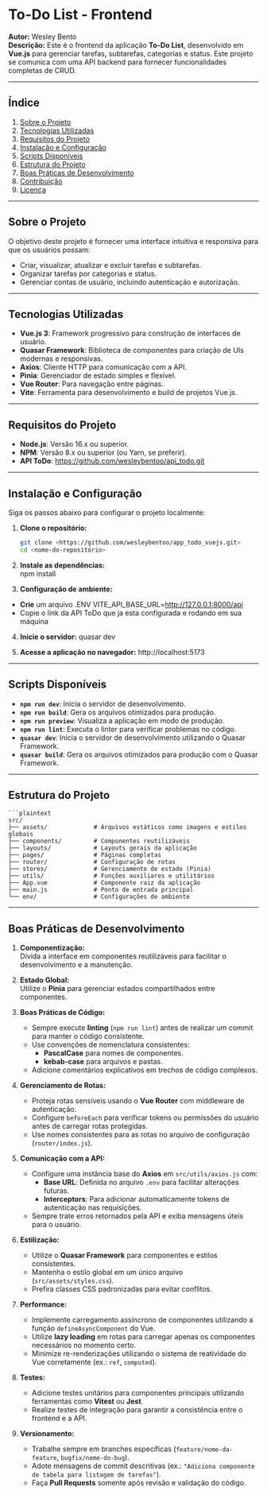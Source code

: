 # **To-Do List - Frontend**

**Autor:** Wesley Bento  
**Descrição:** Este é o frontend da aplicação **To-Do List**, desenvolvido em **Vue.js** para gerenciar tarefas, subtarefas, categorias e status. Este projeto se comunica com uma API backend para fornecer funcionalidades completas de CRUD.

---

## **Índice**
1. [Sobre o Projeto](#sobre-o-projeto)
2. [Tecnologias Utilizadas](#tecnologias-utilizadas)
3. [Requisitos do Projeto](#requisitos-do-projeto)
4. [Instalação e Configuração](#instalação-e-configuração)
5. [Scripts Disponíveis](#scripts-disponíveis)
6. [Estrutura do Projeto](#estrutura-do-projeto)
7. [Boas Práticas de Desenvolvimento](#boas-práticas-de-desenvolvimento)
8. [Contribuição](#contribuição)
9. [Licença](#licença)

---

## **Sobre o Projeto**

O objetivo deste projeto é fornecer uma interface intuitiva e responsiva para que os usuários possam:
- Criar, visualizar, atualizar e excluir tarefas e subtarefas.
- Organizar tarefas por categorias e status.
- Gerenciar contas de usuário, incluindo autenticação e autorização.

---

## **Tecnologias Utilizadas**

- **Vue.js 3**: Framework progressivo para construção de interfaces de usuário.
- **Quasar Framework**: Biblioteca de componentes para criação de UIs modernas e responsivas.
- **Axios**: Cliente HTTP para comunicação com a API.
- **Pinia**: Gerenciador de estado simples e flexível.
- **Vue Router**: Para navegação entre páginas.
- **Vite**: Ferramenta para desenvolvimento e build de projetos Vue.js.

---

## **Requisitos do Projeto**

- **Node.js**: Versão 16.x ou superior.
- **NPM**: Versão 8.x ou superior (ou Yarn, se preferir).
- **API ToDo**: https://github.com/wesleybentoo/api_todo.git

---

## **Instalação e Configuração**

Siga os passos abaixo para configurar o projeto localmente:

1. **Clone o repositório:**  
   ```bash
   git clone <https://github.com/wesleybentoo/app_todo_vuejs.git>
   cd <nome-do-repositório>

2. **Instale as dependências:**  
   npm install


3. **Configuração de ambiente:**
- **Crie** um arquivo .ENV
  VITE_API_BASE_URL=http://127.0.0.1:8000/api
- Copie o link da API ToDo que ja esta configurada e rodando em sua máquina

4. **Inicie o servidor:**
   quasar dev   


5. **Acesse a aplicação no navegador:**
   http://localhost:5173

---

## **Scripts Disponíveis**

- **`npm run dev`**: Inicia o servidor de desenvolvimento.
- **`npm run build`**: Gera os arquivos otimizados para produção.
- **`npm run preview`**: Visualiza a aplicação em modo de produção.
- **`npm run lint`**: Executa o linter para verificar problemas no código.
- **`quasar dev`**: Inicia o servidor de desenvolvimento utilizando o Quasar Framework.
- **`quasar build`**: Gera os arquivos otimizados para produção com o Quasar Framework.

---

## **Estrutura do Projeto**

    ```plaintext
    src/
    ├── assets/             # Arquivos estáticos como imagens e estilos globais
    ├── components/         # Componentes reutilizáveis
    ├── layouts/            # Layouts gerais da aplicação
    ├── pages/              # Páginas completas
    ├── router/             # Configuração de rotas
    ├── stores/             # Gerenciamento de estado (Pinia)
    ├── utils/              # Funções auxiliares e utilitários
    ├── App.vue             # Componente raiz da aplicação
    ├── main.js             # Ponto de entrada principal
    └── env/                # Configurações de ambiente

---
## **Boas Práticas de Desenvolvimento**

1. **Componentização:**  
   Divida a interface em componentes reutilizáveis para facilitar o desenvolvimento e a manutenção.

2. **Estado Global:**  
   Utilize o **Pinia** para gerenciar estados compartilhados entre componentes.

3. **Boas Práticas de Código:**
    - Sempre execute **linting** (`npm run lint`) antes de realizar um commit para manter o código consistente.
    - Use convenções de nomenclatura consistentes:
        - **PascalCase** para nomes de componentes.
        - **kebab-case** para arquivos e pastas.
    - Adicione comentários explicativos em trechos de código complexos.

4. **Gerenciamento de Rotas:**
    - Proteja rotas sensíveis usando o **Vue Router** com middleware de autenticação.
    - Configure `beforeEach` para verificar tokens ou permissões do usuário antes de carregar rotas protegidas.
    - Use nomes consistentes para as rotas no arquivo de configuração (`router/index.js`).

5. **Comunicação com a API:**
    - Configure uma instância base do **Axios** em `src/utils/axios.js` com:
        - **Base URL**: Definida no arquivo `.env` para facilitar alterações futuras.
        - **Interceptors**: Para adicionar automaticamente tokens de autenticação nas requisições.
    - Sempre trate erros retornados pela API e exiba mensagens úteis para o usuário.

6. **Estilização:**
    - Utilize o **Quasar Framework** para componentes e estilos consistentes.
    - Mantenha o estilo global em um único arquivo (`src/assets/styles.css`).
    - Prefira classes CSS padronizadas para evitar conflitos.

7. **Performance:**
    - Implemente carregamento assíncrono de componentes utilizando a função `defineAsyncComponent` do Vue.
    - Utilize **lazy loading** em rotas para carregar apenas os componentes necessários no momento certo.
    - Minimize re-renderizações utilizando o sistema de reatividade do Vue corretamente (ex.: `ref`, `computed`).

8. **Testes:**
    - Adicione testes unitários para componentes principais utilizando ferramentas como **Vitest** ou **Jest**.
    - Realize testes de integração para garantir a consistência entre o frontend e a API.

9. **Versionamento:**
    - Trabalhe sempre em branches específicas (`feature/nome-da-feature`, `bugfix/nome-do-bug`).
    - Adote mensagens de commit descritivas (ex.: `"Adiciona componente de tabela para listagem de tarefas"`).
    - Faça **Pull Requests** somente após revisão e validação do código.  
